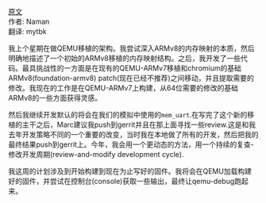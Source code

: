 <meta http-equiv='Content-Type' content='text/html; charset=utf-8' />

[原文](http://blogs.coreboot.org/blog/2015/06/15/gsoc-coreboot-for-arm64-qemu-week-2/)  
作者: Naman  
翻译: mytbk  

我上个星期在做QEMU移植的架构。我尝试深入ARMv8的内存映射的本质，然后明确地描述了一个初始的ARMv8移植的内存映射结构。之后，我开发了一些代码。最具挑战性的一方面是在现有的QEMU-ARMv7移植和chromium的基础ARMv8(foundation-armv8) patch(现在已经不推荐)之间移动，并且提取需要的修改。我现在的工作是在QEMU-ARMv7上构建，从64位需要的修改的基础ARMv8的一些方面获得灵感。

然后我继续开发默认的将会在我们的模拟中使用的`mem_uart`.在写完了这个新的移植的主干之后，Marc建议我push到gerrit并且在那上面寻找一些review.这是和我去年开发策略不同的一个重要的改变，当时我在本地做了所有的开发，然后把我的最终结果push到gerrit上。今年，我会用一个更动态的方法，用一个持续的复查-修改开发周期(review-and-modify development cycle).

我这周的计划涉及到开始构建到现在为止写好的固件。我将会在QEMU加载构建好的固件，并尝试在控制台(console)获取一些输出，最终让qemu-debug跑起来。
